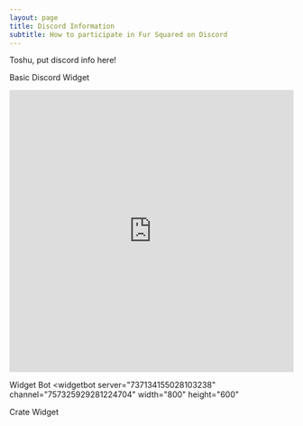 ```yaml
---
layout: page
title: Discord Information
subtitle: How to participate in Fur Squared on Discord
---
```


Toshu, put discord info here!

Basic Discord Widget
<iframe src="https://discord.com/widget?id=737134155028103238&theme=dark" width="100%" height="500" allowtransparency="true" frameborder="0" sandbox="allow-popups allow-popups-to-escape-sandbox allow-same-origin allow-scripts"></iframe>


Widget Bot
<widgetbot
    server="737134155028103238"
    channel="757325929281224704"
    width="800"
    height="600"
></widgetbot>
<script src="https://cdn.jsdelivr.net/npm/@widgetbot/html-embed"></script>

Crate Widget
<script src="https://cdn.jsdelivr.net/npm/@widgetbot/crate@3" async defer>
  new Crate({
    server: '737134155028103238',
    channel: '757325929281224704'
  })
</script>